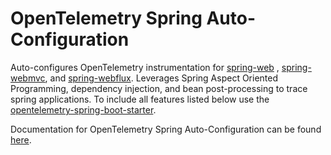 # OpenTelemetry Spring Auto-Configuration

Auto-configures OpenTelemetry instrumentation for [spring-web](../spring-web/spring-web-3.1/library)
, [spring-webmvc](../spring-webmvc/spring-webmvc-5.3/library),
and [spring-webflux](../spring-webflux/spring-webflux-5.3/library). Leverages Spring Aspect Oriented
Programming,
dependency injection, and bean post-processing to trace spring applications. To include all features
listed below use the [opentelemetry-spring-boot-starter](../starters/spring-boot-starter/README.md).

Documentation for OpenTelemetry Spring Auto-Configuration can be found [here](https://opentelemetry.io/docs/languages/java/automatic/spring-boot/#automatic-instrumentation).
